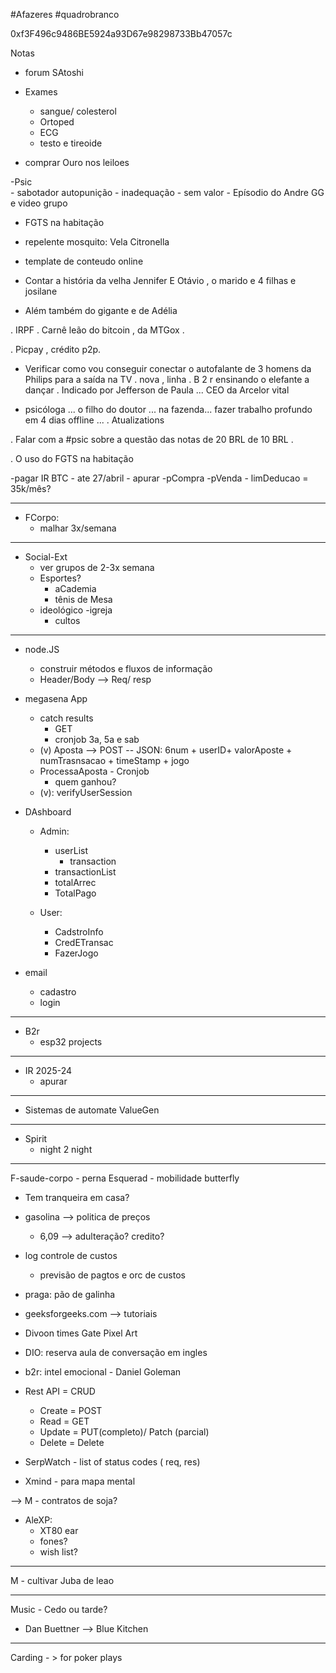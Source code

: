 #Afazeres #quadrobranco 


0xf3F496c9486BE5924a93D67e98298733Bb47057c


Notas

- forum SAtoshi

- Exames
	- sangue/ colesterol
	- Ortoped	
	- ECG
	- testo e tireoide

- comprar Ouro nos leiloes

-Psic	
	- sabotador autopunição
	- inadequação
	- sem valor
	- Epísodio do Andre GG e video grupo

- FGTS na habitação

- repelente mosquito: Vela Citronella 

- template de conteudo online

- Contar a história da velha Jennifer E Otávio , o marido e 4 filhas e josilane 
- Além também do gigante e de Adélia

. IRPF 
. Carnê leão do bitcoin , da MTGox .

. Picpay , crédito p2p.

- Verificar como vou conseguir conectar o autofalante de 3 homens da Philips para a saída na TV .
nova , linha . B 2 r ensinando o elefante a dançar . Indicado por Jefferson de Paula ... CEO da Arcelor vital

- psicóloga ... o filho do doutor ... na fazenda... fazer trabalho profundo em 4 dias offline ... . Atualizations

. Falar com a #psic sobre a questão das notas de 20 BRL de 10 BRL .

. O uso do FGTS na habitação

-pagar IR BTC 
	- ate 27/abril
	- apurar 
		-pCompra
		-pVenda
		- limDeducao = 35k/mês?
	
------
- FCorpo:
	- malhar 3x/semana
------

- Social-Ext
	- ver grupos de 2-3x semana
	- Esportes?
		- aCademia
		- tênis de Mesa
	- ideológico
		-igreja
		- cultos 

---------

- node.JS
	- construir métodos e fluxos de informação
	- Header/Body --> Req/ resp

- megasena App
	- catch results
		- GET
		- cronjob 3a, 5a e sab
	- (v) Aposta --> POST -- JSON: 6num + userID+ valorAposte + numTrasnsacao + timeStamp + jogo
	- ProcessaAposta - Cronjob
		- quem ganhou?
	- (v): verifyUserSession

- DAshboard
	- Admin:
		- userList
			- transaction
		- transactionList
		- totalArrec
		- TotalPago

	- User:
		- CadstroInfo
		- CredETransac
		- FazerJogo

- email 
	- cadastro
	- login
-----------
	
- B2r 
	- esp32 projects
--------

- IR 2025-24
	- apurar 

--------------

- Sistemas de automate ValueGen

--------------

- Spirit
	- night 2 night
------------

F-saude-corpo
	- perna Esquerad 
	- mobilidade butterfly

- Tem tranqueira em casa?

- gasolina --> politica de preços
	- 6,09 --> adulteração? credito?

- log controle de custos
	- previsão de pagtos e orc de custos
	
- praga: pão de galinha


- geeksforgeeks.com --> tutoriais

- Divoon times Gate Pixel Art

- DIO: reserva aula de conversação em ingles

- b2r: intel emocional - Daniel Goleman

- Rest API = CRUD
	- Create = POST
	- Read = GET
	- Update = PUT(completo)/ Patch (parcial)
	- Delete = Delete

- SerpWatch - list of status codes ( req, res)

- Xmind - para mapa mental

--> M - contratos de soja?

- AleXP:
	- XT80 ear
	- fones?
	- wish list?

-----------

M - cultivar Juba de leao

-----------

Music - Cedo ou tarde?

- Dan Buettner --> Blue Kitchen

------------

Carding - > for poker plays